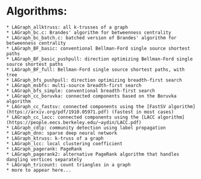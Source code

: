 # Algorithms: 

    * LAGraph_allktruss: all k-trusses of a graph
    * LAGraph_bc.c: Brandes' algorithm for betweenness centrality
    * LAGraph_bc_batch.c: batched version of Brandes' algorithm for betweenness centrality
    * LAGraph_BF_basic: conventional Bellman-Ford single source shortest paths
    * LAGraph_BF_basic_pushpull: direction optimizing Bellman-Ford single source shortest paths
    * LAGraph_BF_full: Bellman-Ford single source shortest paths, with tree
    * LAGraph_bfs_pushpull: direction optimizing breadth-first search
    * LAGraph_msbfs: multi-source breadth-first search
    * LAGraph_bfs_simple: conventional breadth-first search
    * LAGraph_cc_boruvka: connected components based on the Boruvka algorithm
    * LAGraph_cc_fastsv: connected components using the [FastSV algorithm](https://arxiv.org/pdf/1910.05971.pdf) (fastest in most cases)
    * LAGraph_cc_lacc: connected components using the [LACC algorithm](https://people.eecs.berkeley.edu/~aydin/LACC.pdf)
    * LAGraph_cdlp: community detection using label propagation
    * LAGraph_dnn: sparse deep neural network
    * LAGraph_ktruss: k-truss of a graph
    * LAGraph_lcc: local clustering coefficient
    * LAGraph_pagerank: PageRank
    * LAGraph_pagerank2: alternative PageRank algorithm that handles dangling vertices separately
    * LAGraph_tricount: count triangles in a graph
    * more to appear here...
